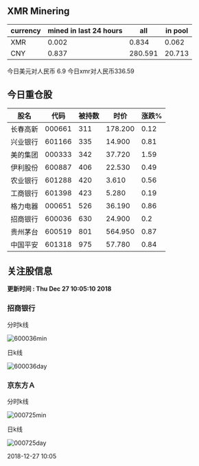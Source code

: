## XMR Minering

|currency|mined in last 24 hours|all|in pool|
|---|---|---|---|
|XMR|0.002|0.834|0.062|
|CNY|0.837|280.591|20.713|

今日美元对人民币 6.9	今日xmr对人民币336.59


## 今日重仓股 

|股名|代码|被持数|时价|涨跌%|
|---|---|---|---|---|
|长春高新|000661|311|178.200|0.12|
|兴业银行|601166|335|14.900|0.81|
|美的集团|000333|342|37.720|1.59|
|伊利股份|600887|406|22.530|0.49|
|农业银行|601288|420|3.610|0.56|
|工商银行|601398|423|5.280|0.19|
|格力电器|000651|526|36.190|0.86|
|招商银行|600036|630|24.900|0.2|
|贵州茅台|600519|801|564.950|0.87|
|中国平安|601318|975|57.780|0.84|

## 关注股信息
**更新时间 : Thu Dec 27 10:05:10 2018**
### 招商银行 
分时k线

![600036min](http://image.sinajs.cn/newchart/min/n/sh600036.gif)

日k线

![600036day](http://image.sinajs.cn/newchart/daily/n/sh600036.gif)

### 京东方Ａ 
分时k线

![000725min](http://image.sinajs.cn/newchart/min/n/sz000725.gif)

日k线

![000725day](http://image.sinajs.cn/newchart/daily/n/sz000725.gif)

2018-12-27 10:05